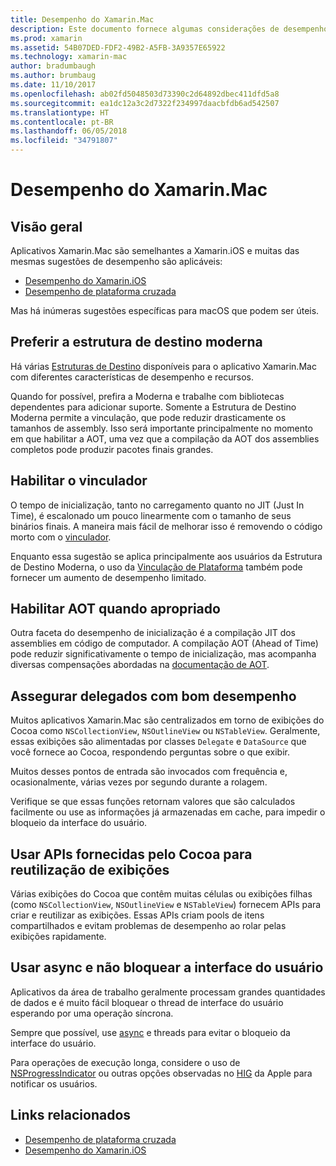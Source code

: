 ```yaml
---
title: Desempenho do Xamarin.Mac
description: Este documento fornece algumas considerações de desempenho para aplicativos Xamarin.Mac. Ele aborda a estrutura de destino moderna, o vinculador, a AOT, os delegados, as APIs Cocoa para reutilização de modos de exibição e o código assíncrono.
ms.prod: xamarin
ms.assetid: 54B07DED-FDF2-49B2-A5FB-3A9357E65922
ms.technology: xamarin-mac
author: bradumbaugh
ms.author: brumbaug
ms.date: 11/10/2017
ms.openlocfilehash: ab02fd5048503d73390c2d64892dbec411dfd5a8
ms.sourcegitcommit: ea1dc12a3c2d7322f234997daacbfdb6ad542507
ms.translationtype: HT
ms.contentlocale: pt-BR
ms.lasthandoff: 06/05/2018
ms.locfileid: "34791807"
---
```

# <a name="xamarinmac-performance"></a>Desempenho do Xamarin.Mac

## <a name="overview"></a>Visão geral

Aplicativos Xamarin.Mac são semelhantes a Xamarin.iOS e muitas das mesmas sugestões de desempenho são aplicáveis:

- [Desempenho do Xamarin.iOS](~/ios/deploy-test/performance.md)
- [Desempenho de plataforma cruzada](~/cross-platform/deploy-test/memory-perf-best-practices.md)

Mas há inúmeras sugestões específicas para macOS que podem ser úteis.

## <a name="prefer-modern-target-framework"></a>Preferir a estrutura de destino moderna

Há várias [Estruturas de Destino](~/mac/platform/target-framework.md) disponíveis para o aplicativo Xamarin.Mac com diferentes características de desempenho e recursos.

Quando for possível, prefira a Moderna e trabalhe com bibliotecas dependentes para adicionar suporte. Somente a Estrutura de Destino Moderna permite a vinculação, que pode reduzir drasticamente os tamanhos de assembly. Isso será importante principalmente no momento em que habilitar a AOT, uma vez que a compilação da AOT dos assemblies completos pode produzir pacotes finais grandes.

## <a name="enable-the-linker"></a>Habilitar o vinculador

O tempo de inicialização, tanto no carregamento quanto no JIT (Just In Time), é escalonado um pouco linearmente com o tamanho de seus binários finais. A maneira mais fácil de melhorar isso é removendo o código morto com o [vinculador](~/mac/deploy-test/linker.md).

Enquanto essa sugestão se aplica principalmente aos usuários da Estrutura de Destino Moderna, o uso da [Vinculação de Plataforma](~/mac/deploy-test/linker.md) também pode fornecer um aumento de desempenho limitado.

## <a name="enable-aot-when-appropriate"></a>Habilitar AOT quando apropriado

Outra faceta do desempenho de inicialização é a compilação JIT dos assemblies em código de computador. A compilação AOT (Ahead of Time) pode reduzir significativamente o tempo de inicialização, mas acompanha diversas compensações abordadas na [documentação de AOT](~/mac/internals/aot.md).

## <a name="ensure-performant-delegates"></a>Assegurar delegados com bom desempenho

Muitos aplicativos Xamarin.Mac são centralizados em torno de exibições do Cocoa como `NSCollectionView`, `NSOutlineView` ou `NSTableView`. Geralmente, essas exibições são alimentadas por classes `Delegate` e `DataSource` que você fornece ao Cocoa, respondendo perguntas sobre o que exibir.

Muitos desses pontos de entrada são invocados com frequência e, ocasionalmente, várias vezes por segundo durante a rolagem.

Verifique se que essas funções retornam valores que são calculados facilmente ou use as informações já armazenadas em cache, para impedir o bloqueio da interface do usuário.

## <a name="use-cocoa-provided-apis-for-reusing-views"></a>Usar APIs fornecidas pelo Cocoa para reutilização de exibições

Várias exibições do Cocoa que contêm muitas células ou exibições filhas (como `NSCollectionView`, `NSOutlineView` e `NSTableView`) fornecem APIs para criar e reutilizar as exibições. Essas APIs criam pools de itens compartilhados e evitam problemas de desempenho ao rolar pelas exibições rapidamente.

## <a name="use-async-and-do-not-block-the-ui"></a>Usar async e não bloquear a interface do usuário

Aplicativos da área de trabalho geralmente processam grandes quantidades de dados e é muito fácil bloquear o thread de interface do usuário esperando por uma operação síncrona.

Sempre que possível, use [async](~/cross-platform/platform/async.md) e threads para evitar o bloqueio da interface do usuário.

Para operações de execução longa, considere o uso de [NSProgressIndicator](https://developer.xamarin.com/samples/mac/ProgressBarExample/) ou outras opções observadas no [HIG](https://developer.apple.com/macos/human-interface-guidelines/indicators/progress-indicators/) da Apple para notificar os usuários.


## <a name="related-links"></a>Links relacionados

- [Desempenho de plataforma cruzada](~/cross-platform/deploy-test/memory-perf-best-practices.md)
- [Desempenho do Xamarin.iOS](~/ios/deploy-test/performance.md)
